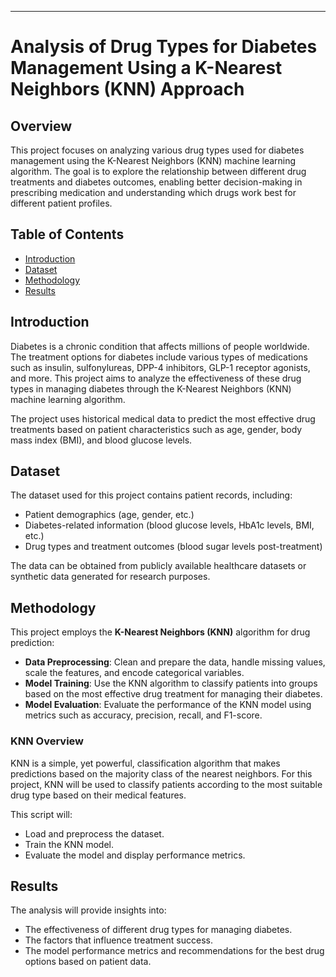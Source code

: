---

# Analysis of Drug Types for Diabetes Management Using a K-Nearest Neighbors (KNN) Approach

## Overview
This project focuses on analyzing various drug types used for diabetes management using the K-Nearest Neighbors (KNN) machine learning algorithm. The goal is to explore the relationship between different drug treatments and diabetes outcomes, enabling better decision-making in prescribing medication and understanding which drugs work best for different patient profiles.

## Table of Contents
- [Introduction](#introduction)
- [Dataset](#dataset)
- [Methodology](#methodology)
- [Results](#results)

## Introduction
Diabetes is a chronic condition that affects millions of people worldwide. The treatment options for diabetes include various types of medications such as insulin, sulfonylureas, DPP-4 inhibitors, GLP-1 receptor agonists, and more. This project aims to analyze the effectiveness of these drug types in managing diabetes through the K-Nearest Neighbors (KNN) machine learning algorithm.

The project uses historical medical data to predict the most effective drug treatments based on patient characteristics such as age, gender, body mass index (BMI), and blood glucose levels.

## Dataset
The dataset used for this project contains patient records, including:
- Patient demographics (age, gender, etc.)
- Diabetes-related information (blood glucose levels, HbA1c levels, BMI, etc.)
- Drug types and treatment outcomes (blood sugar levels post-treatment)

The data can be obtained from publicly available healthcare datasets or synthetic data generated for research purposes.

## Methodology
This project employs the **K-Nearest Neighbors (KNN)** algorithm for drug prediction:
- **Data Preprocessing**: Clean and prepare the data, handle missing values, scale the features, and encode categorical variables.
- **Model Training**: Use the KNN algorithm to classify patients into groups based on the most effective drug treatment for managing their diabetes.
- **Model Evaluation**: Evaluate the performance of the KNN model using metrics such as accuracy, precision, recall, and F1-score.

### KNN Overview
KNN is a simple, yet powerful, classification algorithm that makes predictions based on the majority class of the nearest neighbors. For this project, KNN will be used to classify patients according to the most suitable drug type based on their medical features.

This script will:
- Load and preprocess the dataset.
- Train the KNN model.
- Evaluate the model and display performance metrics.

## Results
The analysis will provide insights into:
- The effectiveness of different drug types for managing diabetes.
- The factors that influence treatment success.
- The model performance metrics and recommendations for the best drug options based on patient data.
